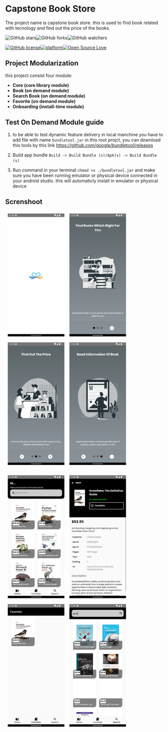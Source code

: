 # Capstone Book Store

The project name is capstone book store. this is used to find book related with tecnology and find out the price of the books.

![GitHub stars](https://img.shields.io/github/stars/mahmudph/Capstone-books-store?style=social)![GitHub forks](https://img.shields.io/github/forks/mahmudph/Capstone-books-store?style=social)![GitHub watchers](https://img.shields.io/github/watchers/mahmudph/Capstone-books-store?style=social)

[![GitHub license](https://img.shields.io/badge/License-MIT-blue.svg)](https://github.com/mahmudph/Capstone-books-store/blob/master/LICENSE)[![platform](https://img.shields.io/badge/platform-android-blue.svg)](https://developer.android.com)[![Open Source Love](https://badges.frapsoft.com/os/v2/open-source.svg?v=103)](https://github.com/mahmudph/Capstone-books-store)

## Project Modularization

this project consist four module:

- **Core (core library module)**
- **Book (on demand module)**
- **Search Book (on demand module)**
- **Favorite (on demand module)**
- **Onboarding (install-time module)**

## Test On Demand Module guide

1. to be able to test dynamic feature delivery in local manchine you have to add file with name `bundletool.jar` in this root projct, you can download this tools by this link https://github.com/google/bundletool/releases

2. Build app bundle `Build -> Build Bundle (s)/Apk(s) -> Build Bundle (s)`
3. Run command in your terminal `chmod +x ./bundletool.jar` and make sure you have been running emulator or physical device connected in your android studio. this will automaticly install in emulator or physical device

## Screnshoot

<img src="/resources/splashscreen.png" width="180px" style="padding:8px"/><img src="/resources/intro_1.png" width="180px" style="padding:8px"/><img src="/resources/intro_2.png" width="180px" style="padding:8px"/><img src="/resources/intro_3.png" width="180px" style="padding:8px"/>

<img src="/resources/dashboard.png" width="180px" style="padding:8px"/><img src="/resources/detail.png" width="180px" style="padding:8px"/><img src="/resources/favorite.png" width="180px" style="padding:8px"/><img src="/resources/search.png" width="180px" style="padding:8px"/>
